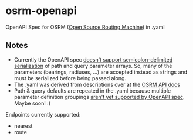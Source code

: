 # osrm-openapi
OpenAPI Spec for OSRM ([Open Source Routing Machine](https://project-osrm.org)) in .yaml

## Notes
* Currently the OpenAPI spec [doesn't support semicolon-delimited serialization](https://swagger.io/docs/specification/serialization/) of path and query parameter arrays. So, many of the parameters (bearings, radiuses, ...) are accepted instead as strings and must be serialized before being passed along.
* The .yaml was derived from descriptions over at the [OSRM API docs](http://project-osrm.org/docs/v5.22.0/api/)
* Path & query defaults are repeated in the .yaml because multiple parameter definition groupings [aren't yet supported by OpenAPI spec](https://github.com/OAI/OpenAPI-Specification/issues/445). Maybe soon! :)

Endpoints currently supported:

* nearest
* route
